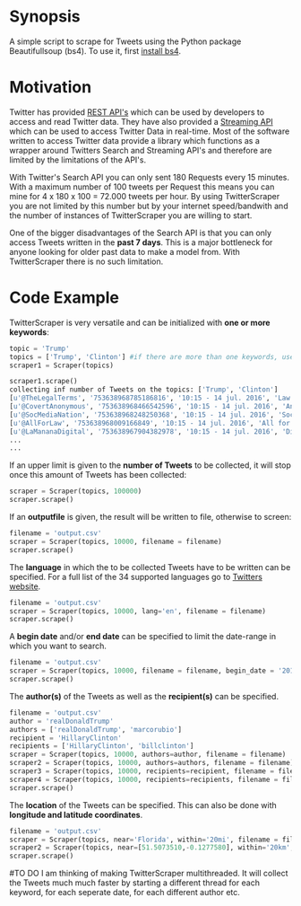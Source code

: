 # Synopsis

A simple script to scrape for Tweets using the Python package Beautifullsoup (bs4). To use it, first [install bs4](https://www.crummy.com/software/BeautifulSoup/bs4/doc/). 


# Motivation
Twitter has provided [REST API's](https://dev.twitter.com/rest/public) which can be used by developers to access and read Twitter data. They have also provided a [Streaming API](https://dev.twitter.com/streaming/overview) which can be used to access Twitter Data in real-time. 
Most of the software written to access Twitter data provide a library which functions as a wrapper around Twitters Search and Streaming API's and therefore are limited by the limitations of the API's. 


With Twitter's Search API you can only sent 180 Requests every 15 minutes. With a maximum number of 100 tweets per Request this means you can mine for 4 x 180 x 100 = 72.000 tweets per hour. By using TwitterScraper you are not limited by this number but by your internet speed/bandwith and the number of instances of TwitterScraper you are willing to start.


One of the bigger disadvantages of the Search API is that you can only access Tweets written in the **past 7 days**. This is a major bottleneck for anyone looking for older past data to make a model from. With TwitterScraper there is no such limitation.
    


# Code Example
TwitterScraper is very versatile and can be initialized with **one or more keywords**:
```python
topic = 'Trump'
topics = ['Trump', 'Clinton'] #if there are more than one keywords, use an array. 
scraper1 = Scraper(topics)

scraper1.scrape()
collecting inf number of Tweets on the topics: ['Trump', 'Clinton']
[u'@TheLegalTerms', '753638968785186816', '10:15 - 14 jul. 2016', 'Law News Blog', 'Trump\xe2\x80\x99s policies would be unconstitutional and will be challenged if adopted, ACLU says http://dlvr.it/Lp5DLn\xc2\xa0pic.twitter.com/ZsWF5Oh1II']
[u'@CovertAnonymous', '753638968466542596', '10:15 - 14 jul. 2016', 'Anonymous', 'GuardianUS: Who is potential Trump VP pick Mike Pence? http://trib.al/uibbBVk\xc2\xa0pic.twitter.com/AeFXrcyROE']
[u'@SocMediaNation', '753638968248250368', '10:15 - 14 jul. 2016', 'Social Media Nation', "Company sends Trump 6,000 bags of green tea to make him 'smarter' http://on.mash.to/29KGyVq\xc2\xa0"]
[u'@AllForLaw', '753638968009166849', '10:15 - 14 jul. 2016', 'All for Law News', 'Trump\xe2\x80\x99s policies would be unconstitutional and will be challenged if adopted, ACLU says http://dlvr.it/Lp5DLl\xc2\xa0pic.twitter.com/t55AoPQqtL']
[u'@LaMananaDigital', '753638967904382978', '10:15 - 14 jul. 2016', 'Diario La Ma\xc3\xb1ana', '#Mundo Trump anunciar\xc3\xa1 el viernes su f\xc3\xb3rmula para la vicepresidencia http://www.lamanana.com.ve/9455/trump-anunciara-el-viernes-su-formula-para-la-vicepresidencia\xc2\xa0\xe2\x80\xa6pic.twitter.com/S036zD3YkK']
...
...
```



If an upper limit is given to the **number of Tweets** to be collected, it will stop once this amount of Tweets has been collected:
```python
scraper = Scraper(topics, 100000)
scraper.scrape()
```



If an **outputfile** is given, the result will be written to file, otherwise to screen:
```python
filename = 'output.csv'
scraper = Scraper(topics, 10000, filename = filename)
scraper.scrape()
```



The **language** in which the to be collected Tweets have to be written can be specified. For a full list of the 34 supported languages go to [Twitters website](https://dev.twitter.com/web/overview/languages).
```python
filename = 'output.csv'
scraper = Scraper(topics, 10000, lang='en', filename = filename)
scraper.scrape()
```



A **begin date** and/or **end date** can be specified to limit the date-range in which you want to search.
```python
filename = 'output.csv'
scraper = Scraper(topics, 10000, filename = filename, begin_date = '2016-01-01', end_date = '2016-06-16')
scraper.scrape()
```



The **author(s)** of the Tweets as well as the **recipient(s)** can be specified. 
```python
filename = 'output.csv'
author = 'realDonaldTrump'
authors = ['realDonaldTrump', 'marcorubio']
recipient = 'HillaryClinton'
recipients = ['HillaryClinton', 'billclinton']
scraper = Scraper(topics, 10000, authors=author, filename = filename)
scraper2 = Scraper(topics, 10000, authors=authors, filename = filename)
scraper3 = Scraper(topics, 10000, recipients=recipient, filename = filename)
scraper4 = Scraper(topics, 10000, recipients=recipients, filename = filename)
scraper.scrape()
```



The **location** of the Tweets can be specified. This can also be done with **longitude and latitude coordinates**. 
```python
filename = 'output.csv'
scraper = Scraper(topics, near='Florida', within='20mi', filename = filename)
scraper2 = Scraper(topics, near=[51.5073510,-0.1277580], within='20km', filename = filename)
scraper.scrape()
```

#TO DO
I am thinking of making TwitterScraper multithreaded. It will collect the Tweets much much faster by starting a different thread for each keyword, for each seperate date, for each different author etc.